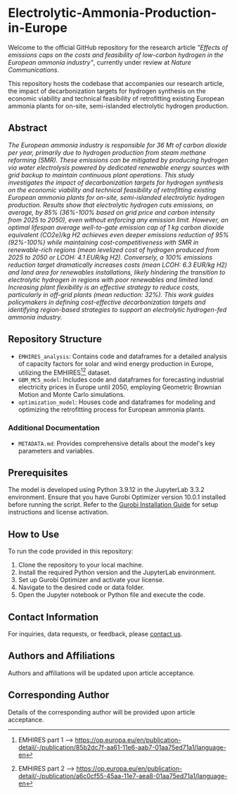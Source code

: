 # Electrolytic-Ammonia-Production-in-Europe

Welcome to the official GitHub repository for the research article _"Effects of emissions caps on the costs and feasibility of low-carbon hydrogen in the European ammonia industry"_, currently under review at _Nature Communications_.

This repository hosts the codebase that accompanies our research article, the impact of decarbonization targets for hydrogen synthesis on the economic viability and technical feasibility of retrofitting existing European ammonia plants for on-site, semi-islanded electrolytic hydrogen production.

## Abstract

_The European ammonia industry is responsible for 36 Mt of carbon dioxide per year, primarily due to hydrogen production from steam methane reforming (SMR). These emissions can be mitigated by producing hydrogen via water electrolysis powered by dedicated renewable energy sources with grid backup to maintain continuous plant operations. This study investigates the impact of decarbonization targets for hydrogen synthesis on the economic viability and technical feasibility of retrofitting existing European ammonia plants for on-site, semi-islanded electrolytic hydrogen production. Results show that electrolytic hydrogen cuts emissions, on average, by 85% (36%-100% based on grid price and carbon intensity from 2025 to 2050), even without enforcing any emission limit. However, an optimal lifespan average well-to-gate emission cap of 1 kg carbon dioxide equivalent (CO2e)/kg H2 achieves even deeper emissions reduction of 95% (92%-100%) while maintaining cost-competitiveness with SMR in renewable-rich regions (mean levelized cost of hydrogen produced from 2025 to 2050 or LCOH: 4.1 EUR/kg H2). Conversely, a 100% emissions reduction target dramatically increases costs (mean LCOH: 6.3 EUR/kg H2) and land area for renewables installations, likely hindering the transition to electrolytic hydrogen in regions with poor renewables and limited land. Increasing plant flexibility is an effective strategy to reduce costs, particularly in off-grid plants (mean reduction: 32%). This work guides policymakers in defining cost-effective decarbonization targets and identifying region-based strategies to support an electrolytic hydrogen-fed ammonia industry._

## Repository Structure

- `EMHIRES_analysis`: Contains code and dataframes for a detailed analysis of capacity factors for solar and wind energy production in Europe, utilizing the EMHIRES[^1][^2] dataset.
- `GBM_MCS_model`: Includes code and dataframes for forecasting industrial electricity prices in Europe until 2050, employing Geometric Brownian Motion and Monte Carlo simulations.
- `optimization_model`: Houses code and dataframes for modeling and optimizing the retrofitting process for European ammonia plants.


### Additional Documentation

- `METADATA.md`: Provides comprehensive details about the model's key parameters and variables.

## Prerequisites

The model is developed using Python 3.9.12 in the JupyterLab 3.3.2 environment. Ensure that you have Gurobi Optimizer version 10.0.1 installed before running the script. Refer to the [Gurobi Installation Guide](https://www.gurobi.com/documentation/) for setup instructions and license activation.

## How to Use

To run the code provided in this repository:

1. Clone the repository to your local machine.
2. Install the required Python version and the JupyterLab environment.
3. Set up Gurobi Optimizer and activate your license.
4. Navigate to the desired code or data folder.
5. Open the Jupyter notebook or Python file and execute the code.

## Contact Information

For inquiries, data requests, or feedback, please [contact us](mailto:).

## Authors and Affiliations

Authors and affiliations will be updated upon article acceptance.

## Corresponding Author

Details of the corresponding author will be provided upon article acceptance.

[^1]: EMHIRES part 1 --> https://op.europa.eu/en/publication-detail/-/publication/85b2dc7f-aa61-11e6-aab7-01aa75ed71a1/language-en  
[^2]: EMHIRES part 2 --> https://op.europa.eu/en/publication-detail/-/publication/a6c0cf55-45aa-11e7-aea8-01aa75ed71a1/language-en

